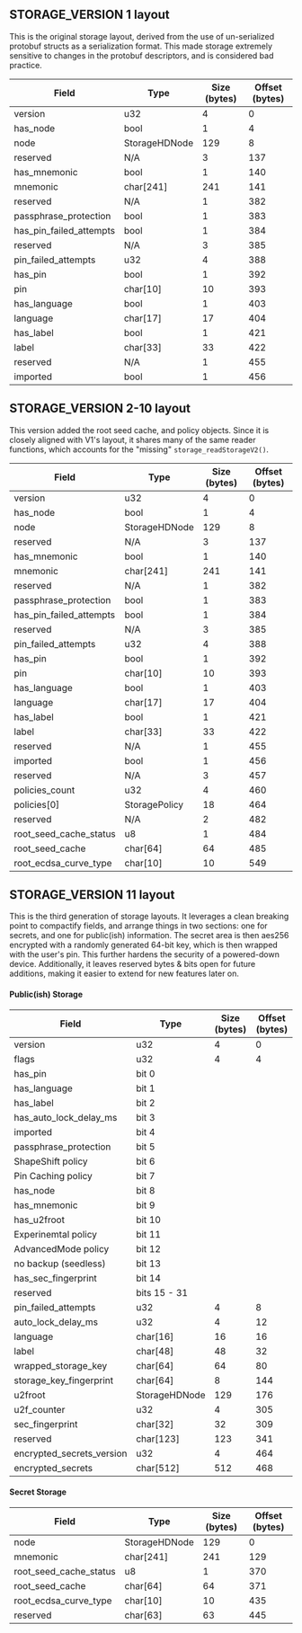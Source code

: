 STORAGE_VERSION 1 layout
------------------------

This is the original storage layout, derived from the use of un-serialized
protobuf structs as a serialization format. This made storage extremely
sensitive to changes in the protobuf descriptors, and is considered bad
practice.

| Field                     | Type           | Size (bytes) | Offset (bytes) |
| ------------------------- | -------------- | ------------ | -------------- |
| version                   | u32            |            4 |              0 |
| has_node                  | bool           |            1 |              4 |
| node                      | StorageHDNode  |          129 |              8 |
| reserved                  | N/A            |            3 |            137 |
| has_mnemonic              | bool           |            1 |            140 |
| mnemonic                  | char[241]      |          241 |            141 |
| reserved                  | N/A            |            1 |            382 |
| passphrase_protection     | bool           |            1 |            383 |
| has_pin_failed_attempts   | bool           |            1 |            384 |
| reserved                  | N/A            |            3 |            385 |
| pin_failed_attempts       | u32            |            4 |            388 |
| has_pin                   | bool           |            1 |            392 |
| pin                       | char[10]       |           10 |            393 |
| has_language              | bool           |            1 |            403 |
| language                  | char[17]       |           17 |            404 |
| has_label                 | bool           |            1 |            421 |
| label                     | char[33]       |           33 |            422 |
| reserved                  | N/A            |            1 |            455 |
| imported                  | bool           |            1 |            456 |


STORAGE_VERSION 2-10 layout
---------------------------

This version added the root seed cache, and policy objects. Since it is closely
aligned with V1's layout, it shares many of the same reader functions, which
accounts for the "missing" `storage_readStorageV2()`.

| Field                     | Type           | Size (bytes) | Offset (bytes) |
| ------------------------- | -------------- | ------------ | -------------- |
| version                   | u32            |            4 |              0 |
| has_node                  | bool           |            1 |              4 |
| node                      | StorageHDNode  |          129 |              8 |
| reserved                  | N/A            |            3 |            137 |
| has_mnemonic              | bool           |            1 |            140 |
| mnemonic                  | char[241]      |          241 |            141 |
| reserved                  | N/A            |            1 |            382 |
| passphrase_protection     | bool           |            1 |            383 |
| has_pin_failed_attempts   | bool           |            1 |            384 |
| reserved                  | N/A            |            3 |            385 |
| pin_failed_attempts       | u32            |            4 |            388 |
| has_pin                   | bool           |            1 |            392 |
| pin                       | char[10]       |           10 |            393 |
| has_language              | bool           |            1 |            403 |
| language                  | char[17]       |           17 |            404 |
| has_label                 | bool           |            1 |            421 |
| label                     | char[33]       |           33 |            422 |
| reserved                  | N/A            |            1 |            455 |
| imported                  | bool           |            1 |            456 |
| reserved                  | N/A            |            3 |            457 |
| policies_count            | u32            |            4 |            460 |
| policies[0]               | StoragePolicy  |           18 |            464 |
| reserved                  | N/A            |            2 |            482 |
| root_seed_cache_status    | u8             |            1 |            484 |
| root_seed_cache           | char[64]       |           64 |            485 |
| root_ecdsa_curve_type     | char[10]       |           10 |            549 |


STORAGE_VERSION 11 layout
-------------------------

This is the third generation of storage layouts. It leverages a clean breaking
point to compactify fields, and arrange things in two sections: one for
secrets, and one for public(ish) information.  The secret area is then aes256
encrypted with a randomly generated 64-bit key, which is then wrapped with the
user's pin.  This further hardens the security of a powered-down device.
Additionally, it leaves reserved bytes & bits open for future additions, making
it easier to extend for new features later on.

#### Public(ish) Storage

| Field                     | Type           | Size (bytes) | Offset (bytes) |
| ------------------------- | -------------- | ------------ | -------------- |
| version                   | u32            |            4 |              0 |
| flags                     | u32            |            4 |              4 |
|   has_pin                 |   bit 0        |              |                |
|   has_language            |   bit 1        |              |                |
|   has_label               |   bit 2        |              |                |
|   has_auto_lock_delay_ms  |   bit 3        |              |                |
|   imported                |   bit 4        |              |                |
|   passphrase_protection   |   bit 5        |              |                |
|   ShapeShift policy       |   bit 6        |              |                |
|   Pin Caching policy      |   bit 7        |              |                |
|   has_node                |   bit 8        |              |                |
|   has_mnemonic            |   bit 9        |              |                |
|   has_u2froot             |   bit 10       |              |                |
|   Experinemtal policy     |   bit 11       |              |                |
|   AdvancedMode policy     |   bit 12       |              |                |
|   no backup (seedless)    |   bit 13       |              |                |
|   has_sec_fingerprint     |   bit 14       |              |                |
|   reserved                |   bits 15 - 31 |              |                |
| pin_failed_attempts       | u32            |            4 |              8 |
| auto_lock_delay_ms        | u32            |            4 |             12 |
| language                  | char[16]       |           16 |             16 |
| label                     | char[48]       |           48 |             32 |
| wrapped_storage_key       | char[64]       |           64 |             80 |
| storage_key_fingerprint   | char[64]       |            8 |            144 |
| u2froot                   | StorageHDNode  |          129 |            176 |
| u2f_counter               | u32            |            4 |            305 |
| sec_fingerprint           | char[32]       |           32 |            309 |
| reserved                  | char[123]      |          123 |            341 |
| encrypted_secrets_version | u32            |            4 |            464 |
| encrypted_secrets         | char[512]      |          512 |            468 |


#### Secret Storage

| Field                     | Type           | Size (bytes) | Offset (bytes) |
| ------------------------- | -------------- | ------------ | -------------- |
| node                      | StorageHDNode  |          129 |              0 |
| mnemonic                  | char[241]      |          241 |            129 |
| root_seed_cache_status    | u8             |            1 |            370 |
| root_seed_cache           | char[64]       |           64 |            371 |
| root_ecdsa_curve_type     | char[10]       |           10 |            435 |
| reserved                  | char[63]       |           63 |            445 |

